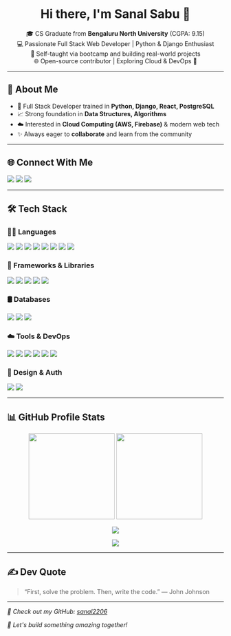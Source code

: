 <h1 align="center">Hi there, I'm Sanal Sabu 👋</h1>

<p align="center">
🎓 CS Graduate from <strong>Bengaluru North University</strong> (CGPA: 9.15) <br>
💻 Passionate Full Stack Web Developer | Python & Django Enthusiast <br>
🚀 Self-taught via bootcamp and building real-world projects <br>
🌐 Open-source contributor | Exploring Cloud & DevOps 🚀
</p>

---

## 🧠 About Me

- 🎯 Full Stack Developer trained in **Python, Django, React, PostgreSQL**
- 📈 Strong foundation in **Data Structures, Algorithms**
- ☁️ Interested in **Cloud Computing (AWS, Firebase)** & modern web tech
- ✨ Always eager to **collaborate** and learn from the community

---

## 🌐 Connect With Me

<p align="left">
  <a href="https://www.linkedin.com/in/sanal-sabu-/"><img src="https://img.shields.io/badge/LinkedIn-blue?style=for-the-badge&logo=linkedin&logoColor=white" /></a>
  <a href="https://github.com/sanal2206"><img src="https://img.shields.io/badge/GitHub-black?style=for-the-badge&logo=github&logoColor=white" /></a>
  <a href="mailto:sanalsabu22@gmail.com"><img src="https://img.shields.io/badge/Gmail-D14836?style=for-the-badge&logo=gmail&logoColor=white" /></a>
</p>

---

## 🛠️ Tech Stack

### 👨‍💻 Languages  
<p>
  <img src="https://img.shields.io/badge/Python-3670A0?style=for-the-badge&logo=python&logoColor=white"/>
  <img src="https://img.shields.io/badge/Java-ED8B00?style=for-the-badge&logo=java&logoColor=white"/>
  <img src="https://img.shields.io/badge/PHP-777BB4?style=for-the-badge&logo=php&logoColor=white"/>
  <img src="https://img.shields.io/badge/R-276DC3?style=for-the-badge&logo=r&logoColor=white"/>
  <img src="https://img.shields.io/badge/JavaScript-F7DF1E?style=for-the-badge&logo=javascript&logoColor=black"/>
  <img src="https://img.shields.io/badge/SQL-4479A1?style=for-the-badge&logo=sqlite&logoColor=white"/>
  <img src="https://img.shields.io/badge/HTML5-E34F26?style=for-the-badge&logo=html5&logoColor=white"/>
  <img src="https://img.shields.io/badge/CSS3-1572B6?style=for-the-badge&logo=css3&logoColor=white"/>
</p>

### 🧩 Frameworks & Libraries  
<p>
  <img src="https://img.shields.io/badge/Django-092E20?style=for-the-badge&logo=django&logoColor=white"/>
  <img src="https://img.shields.io/badge/DRF-red?style=for-the-badge&logo=django&logoColor=white"/>
  <img src="https://img.shields.io/badge/React-61DAFB?style=for-the-badge&logo=react&logoColor=black"/>
  <img src="https://img.shields.io/badge/Vite-646CFF?style=for-the-badge&logo=vite&logoColor=white"/>
  <img src="https://img.shields.io/badge/Bootstrap-563D7C?style=for-the-badge&logo=bootstrap&logoColor=white"/>
</p>

### 🛢️ Databases  
<p>
  <img src="https://img.shields.io/badge/PostgreSQL-316192?style=for-the-badge&logo=postgresql&logoColor=white"/>
  <img src="https://img.shields.io/badge/MySQL-00758F?style=for-the-badge&logo=mysql&logoColor=white"/>
  <img src="https://img.shields.io/badge/MongoDB-4EA94B?style=for-the-badge&logo=mongodb&logoColor=white"/>
</p>

### ☁️ Tools & DevOps  
<p>
  <img src="https://img.shields.io/badge/AWS-232F3E?style=for-the-badge&logo=amazonaws&logoColor=white"/>
  <img src="https://img.shields.io/badge/Firebase-FFCA28?style=for-the-badge&logo=firebase&logoColor=black"/>
  <img src="https://img.shields.io/badge/Git-F05032?style=for-the-badge&logo=git&logoColor=white"/>
  <img src="https://img.shields.io/badge/VSCode-007ACC?style=for-the-badge&logo=visualstudiocode&logoColor=white"/>
  <img src="https://img.shields.io/badge/Postman-F76935?style=for-the-badge&logo=postman&logoColor=white"/>
  <img src="https://img.shields.io/badge/Nginx-009639?style=for-the-badge&logo=nginx&logoColor=white"/>
</p>

### 🎨 Design & Auth  
<p>
  <img src="https://img.shields.io/badge/Figma-F24E1E?style=for-the-badge&logo=figma&logoColor=white"/>
  <img src="https://img.shields.io/badge/JWT-000000?style=for-the-badge&logo=jsonwebtokens&logoColor=white"/>
</p>

---

## 📊 GitHub Profile Stats

<p align="center">
  <img src="https://github-readme-stats.vercel.app/api?username=sanal2206&show_icons=true&theme=tokyonight" height="200"/>
  <img src="https://github-readme-stats.vercel.app/api/top-langs/?username=sanal2206&layout=compact&theme=tokyonight" height="200"/>
</p>

<p align="center">
  <img src="https://github-profile-trophy.vercel.app/?username=sanal2206&theme=radical" />
</p>

<p align="center">
  <img src="https://github-readme-activity-graph.cyclic.app/graph?username=sanal2206&theme=react-dark" />
</p>

---

## ✍️ Dev Quote

> “First, solve the problem. Then, write the code.” — John Johnson

---
_📌 Check out my GitHub: [sanal2206](https://github.com/sanal2206)_

_🎯 Let's build something amazing together!_
